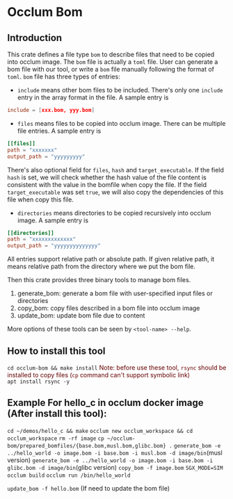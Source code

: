 # Occlum Bom

## Introduction
This crate defines a file type `bom` to describe files that need to be copied into occlum image. The `bom` file is actually a `toml` file. User can generate a bom file with our tool, or write a `bom` file manually following the format of `toml`. `bom` file has three types of entries: 
- `include` means other bom files to be included. There's only one `include` entry in the array format in the file. A sample entry is 
```toml
include = [xxx.bom, yyy.bom]
```
- `files` means files to be copied into occlum image. There can be multiple file entries. A sample entry is
```toml
[[files]]
path = "xxxxxxx"
output_path = "yyyyyyyyy"
```
There's also optional field for `files`, `hash` and `target_executable`. If the field `hash` is set, we will check whether the hash value of the file content is consistent with the value in the bomfile when copy the file. If the field `target_executable` was set `true`, we will also copy the dependencies of this file when copy this file.
- `directories` means directories to be copied recursively into occlum image. A sample entry is
```toml
[[directories]]
path = "xxxxxxxxxxxxx"
output_path = "yyyyyyyyyyyyyy"
```

All entries support relative path or absolute path. If given relative path, it means relative path from the directory where we put the bom file. 

Then this crate provides three binary tools to manage bom files.
1. generate_bom: generate a bom file with user-specified input files or directories
2. copy_bom: copy files described in a bom file into occlum image
3. update_bom: update bom file due to content

More options of these tools can be seen by `<tool-name> --help`.

## How to install this tool

`cd occlum-bom && make install`
<font color="#660000"> Note: before use these tool, `rsync` should be installed to copy files (`cp` command can't support symbolic link) </font><br />
`apt install rsync -y`

## Example For hello_c in occlum docker image (After install this tool):

`cd ~/demos/hello_c && make`
`occlum new occlum_workspace && cd occlum_workspace`
`rm -rf image`
`cp ~/occlum-bom/prepared_bomfiles/{base.bom,musl.bom,glibc.bom} .`
`generate_bom -e ../hello_world -o image.bom -i base.bom -i musl.bom -d image/bin`(musl version)
`generate_bom -e ../hello_world -o image.bom -i base.bom -i glibc.bom -d image/bin`(glibc version)
`copy_bom -f image.bom`
`SGX_MODE=SIM occlum build`
`occlum run /bin/hello_world`

`update_bom -f hello.bom` (If need to update the bom file)
